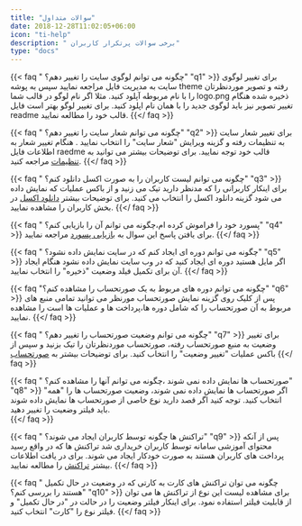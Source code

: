 ```yaml
---
title: "سوالات متداول"
date: 2018-12-28T11:02:05+06:00
icon: "ti-help"
description: " برخی سوالات پرتکرار کاربران"
type: "docs"
---
```


{{< faq " چگونه می توانم لوگوی سایت را تغییر دهم؟" "q1" >}}
برای تغییر لوگوی سایت به مدیریت فایل مراجعه نمایید سپس به پوشه theme رفته و تصویر موردنظرتان را با نام مربوطه آپلود کنید. مثلا اگر نام لوگو در قالب شما logo.png ذخیره شده هنگام تغییر تصویر نیز باید لوگوی جدید را با همان نام اپلود کنید. برای تغییر لوگو بهتر است فایل readme قالب خود را مطالعه نمایید.
{{</ faq >}}

{{< faq " چگونه می توانم شعار سایت را تغییر دهم؟" "q2" >}}
برای تغییر شعار سایت به تنظیمات رفته و گزینه ویرایش "شعار سایت" را انتخاب نمایید . هنگام تغییر شعار به اطلاعات فایل raedme قالب خود توجه نمایید. برای توضیحات بیشتر می توانید به [تنظیمات](../administration/system/#تنظیمات) مراجعه کنید.
{{</ faq >}}

{{< faq " چگونه می توانم لیست کاربران را به صورت اکسل دانلود کنم؟" "q3" >}}
برای اینکار کاربرانی را که مدنظر دارید تیک می زنید و از باکس عملیات که نمایش داده می شود گزینه دانلود اکسل را انتخاب می کنید. برای توضیحات بیشتر [دانلود اکسل](../administration/system/#دانلود-اکسل) در بخش کاربران را مشاهده نمایید.
{{</ faq >}}

{{< faq " پسورد خود را فراموش کرده ام،چگونه می توانم آن را بازیابی کنم؟" "q4" >}}
برای یافتن پاسخ این سوال به [بازیابی پسورد](../administration/system/#بازیابی-پسورد) مراجعه نمایید.
{{</ faq >}}

{{< faq " چگونه می توانم دوره ای ایجاد کنم که در سایت نمایش داده نشود؟" "q5" >}}
اگر مایل هستید دوره ای ایجاد کنید که در وب سایت نمایش داده نشود هنگام ایجاد آن برای تکمیل فیلد وضعیت "ذخیره" را انتخاب نمایید.
{{</ faq >}}

{{< faq "چگونه می توانم دوره های مربوط به یک صورتحساب را مشاهده کنم؟" "q6" >}}
پس از کلیک روی گزینه نمایش صورتحساب مورنظر می توانید تمامی منبع های مربوط به آن صورتحساب را که شامل دوره ها،پرداخت ها و عملیات ها است را مشاهده نمایید.
{{</ faq >}}

{{< faq " چگونه می توانم وضعیت صورتحساب را تغییر دهم؟" "q7" >}}
برای تغییر وضعیت به منبع صورتحساب رفته، صورتحساب موردنظرتان را تیک بزنید و سپس از باکس عملیات "تغییر وضعیت" را انتخاب کنید. برای توضیحات بیشتر به [صورتحساب](../administration/accounting/#صورتحساب)
{{</ faq >}}

{{< faq " صورتحساب ها نمایش داده نمی شوند ،چگونه می توانم آنها را مشاهده کنم؟" "q8" >}}
اگر صورتحساب ها نمایش داده نمی شوند، وضعیت صورتحساب ها را "همه" انتخاب کنید. توجه کنید اگر قصد دارید نوع خاصی از صورتحساب ها نمایش داده شوند باید فیلتر وضعیت را تغییر دهید.  
{{</ faq >}}

{{< faq " تراکنش ها چگونه توسط کاربران ایجاد می شوند؟" "q9" >}}
پس از آنکه محتوای آموزشی سامانه توسط کاربران خریداری شد تراکنش ها که در واقع رسید پرداخت های کاربران هستند به صورت خودکار ایجاد می شوند. برای در یافت اطلاعات بیشتر [تراکنش](../administration/accounting/#تراکنش) را مطالعه نمایید.
{{</ faq >}}

{{< faq " چگونه می توان تراکنش های کارت به کارتی که در وضعیت در حال تکمیل هستند را بررسی کنم؟" "q10" >}}
برای مشاهده لیست این نوع از تراکنش ها می توان از قابلیت فیلتر استفاده نمود. برای اینکار فیلتر وضعیت را در حالت در "در حال تکمیل" و فیلتر نوع را "کارت" انتخاب کنید.
{{</ faq >}}
